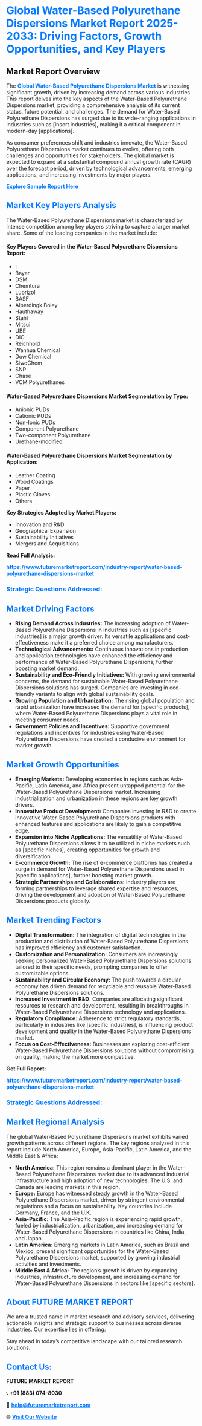 <h1 style="color: #007BFF;">Global Water-Based Polyurethane Dispersions Market Report 2025-2033: Driving Factors, Growth Opportunities, and Key Players</h1>

<section id="overview">
<h2>Market Report Overview</h2>
<p>The <a href="https://www.futuremarketreport.com/industry-report/water-based-polyurethane-dispersions-market" style="color: #007BFF; text-decoration: none;"><strong>Global Water-Based Polyurethane Dispersions Market</strong></a> is witnessing significant growth, driven by increasing demand across various industries. This report delves into the key aspects of the Water-Based Polyurethane Dispersions market, providing a comprehensive analysis of its current status, future potential, and challenges. The demand for Water-Based Polyurethane Dispersions has surged due to its wide-ranging applications in industries such as [insert industries], making it a critical component in modern-day [applications].</p>
<p>As consumer preferences shift and industries innovate, the Water-Based Polyurethane Dispersions market continues to evolve, offering both challenges and opportunities for stakeholders. The global market is expected to expand at a substantial compound annual growth rate (CAGR) over the forecast period, driven by technological advancements, emerging applications, and increasing investments by major players.</p>
</section>

<section id="overview">
<p><a href="https://www.futuremarketreport.com/request-sample/reportId=101694" style="color: #007BFF; text-decoration: none;"><strong>Explore Sample Report Here</strong></a></p>
</section>

<section id="key-players">
<h2 style="color: #007BFF;">Market Key Players Analysis</h2>
<p>The Water-Based Polyurethane Dispersions market is characterized by intense competition among key players striving to capture a larger market share. Some of the leading companies in the market include:</p>
<h4>Key Players Covered in the Water-Based Polyurethane Dispersions Report:</h4>
<ul><li>:</li><li>Bayer</li><li>DSM</li><li>Chemtura</li><li>Lubrizol</li><li>BASF</li><li>Alberdingk Boley</li><li>Hauthaway</li><li>Stahl</li><li>Mitsui</li><li>UBE</li><li>DIC</li><li>Reichhold</li><li>Wanhua Chemical</li><li>Dow Chemical</li><li>SiwoChem</li><li>SNP</li><li>Chase</li><li>VCM Polyurethanes</li></ul>
<h4>Water-Based Polyurethane Dispersions Market Segmentation by Type:</h4>
<ul><li>Anionic PUDs</li><li>Cationic PUDs</li><li>Non-Ionic PUDs</li><li>Component Polyurethane</li><li>Two-component Polyurethane</li><li>Urethane-modified</li></ul>

<h4>Water-Based Polyurethane Dispersions Market Segmentation by Application:</h4>
<ul><li>Leather Coating</li><li>Wood Coatings</li><li>Paper</li><li>Plastic Gloves</li><li>Others</li></ul>
<p><strong>Key Strategies Adopted by Market Players:</strong></p>
<ul>
<li>Innovation and R&D</li>
<li>Geographical Expansion</li>
<li>Sustainability Initiatives</li>
<li>Mergers and Acquisitions</li>
</ul>
</section>

<section>
<p><strong>Read Full Analysis: </strong></p><a href="https://www.futuremarketreport.com/industry-report/water-based-polyurethane-dispersions-market" style="color: #007BFF; text-decoration: none;"><strong>https://www.futuremarketreport.com/industry-report/water-based-polyurethane-dispersions-market</strong></a>
<h3 style="color: #007BFF;">Strategic Questions Addressed:</h3>
</section>

<section id="driving-factors">
<h2 style="color: #007BFF;">Market Driving Factors</h2>
<ul>
<li><strong>Rising Demand Across Industries:</strong> The increasing adoption of Water-Based Polyurethane Dispersions in industries such as [specific industries] is a major growth driver. Its versatile applications and cost-effectiveness make it a preferred choice among manufacturers.</li>
<li><strong>Technological Advancements:</strong> Continuous innovations in production and application technologies have enhanced the efficiency and performance of Water-Based Polyurethane Dispersions, further boosting market demand.</li>
<li><strong>Sustainability and Eco-Friendly Initiatives:</strong> With growing environmental concerns, the demand for sustainable Water-Based Polyurethane Dispersions solutions has surged. Companies are investing in eco-friendly variants to align with global sustainability goals.</li>
<li><strong>Growing Population and Urbanization:</strong> The rising global population and rapid urbanization have increased the demand for [specific products], where Water-Based Polyurethane Dispersions plays a vital role in meeting consumer needs.</li>
<li><strong>Government Policies and Incentives:</strong> Supportive government regulations and incentives for industries using Water-Based Polyurethane Dispersions have created a conducive environment for market growth.</li>
</ul>
</section>

<section id="growth-opportunities">
<h2 style="color: #007BFF;">Market Growth Opportunities</h2>
<ul>
<li><strong>Emerging Markets:</strong> Developing economies in regions such as Asia-Pacific, Latin America, and Africa present untapped potential for the Water-Based Polyurethane Dispersions market. Increasing industrialization and urbanization in these regions are key growth drivers.</li>
<li><strong>Innovative Product Development:</strong> Companies investing in R&D to create innovative Water-Based Polyurethane Dispersions products with enhanced features and applications are likely to gain a competitive edge.</li>
<li><strong>Expansion into Niche Applications:</strong> The versatility of Water-Based Polyurethane Dispersions allows it to be utilized in niche markets such as [specific niches], creating opportunities for growth and diversification.</li>
<li><strong>E-commerce Growth:</strong> The rise of e-commerce platforms has created a surge in demand for Water-Based Polyurethane Dispersions used in [specific applications], further boosting market growth.</li>
<li><strong>Strategic Partnerships and Collaborations:</strong> Industry players are forming partnerships to leverage shared expertise and resources, driving the development and adoption of Water-Based Polyurethane Dispersions products globally.</li>
</ul>
</section>

<section id="trending-factors">
<h2 style="color: #007BFF;">Market Trending Factors</h2>
<ul>
<li><strong>Digital Transformation:</strong> The integration of digital technologies in the production and distribution of Water-Based Polyurethane Dispersions has improved efficiency and customer satisfaction.</li>
<li><strong>Customization and Personalization:</strong> Consumers are increasingly seeking personalized Water-Based Polyurethane Dispersions solutions tailored to their specific needs, prompting companies to offer customizable options.</li>
<li><strong>Sustainability and Circular Economy:</strong> The push towards a circular economy has driven demand for recyclable and reusable Water-Based Polyurethane Dispersions solutions.</li>
<li><strong>Increased Investment in R&D:</strong> Companies are allocating significant resources to research and development, resulting in breakthroughs in Water-Based Polyurethane Dispersions technology and applications.</li>
<li><strong>Regulatory Compliance:</strong> Adherence to strict regulatory standards, particularly in industries like [specific industries], is influencing product development and quality in the Water-Based Polyurethane Dispersions market.</li>
<li><strong>Focus on Cost-Effectiveness:</strong> Businesses are exploring cost-efficient Water-Based Polyurethane Dispersions solutions without compromising on quality, making the market more competitive.</li>
</ul>
</section>

<section>
<p><strong>Get Full Report: </strong></p><a href="https://www.futuremarketreport.com/industry-report/water-based-polyurethane-dispersions-market" style="color: #007BFF; text-decoration: none;"><strong>https://www.futuremarketreport.com/industry-report/water-based-polyurethane-dispersions-market</strong></a>
<h3 style="color: #007BFF;">Strategic Questions Addressed:</h3>
</section>


<section id="regional-analysis">
<h2 style="color: #007BFF;">Market Regional Analysis</h2>
<p>The global Water-Based Polyurethane Dispersions market exhibits varied growth patterns across different regions. The key regions analyzed in this report include North America, Europe, Asia-Pacific, Latin America, and the Middle East & Africa:</p>
<ul>
<li><strong>North America:</strong> This region remains a dominant player in the Water-Based Polyurethane Dispersions market due to its advanced industrial infrastructure and high adoption of new technologies. The U.S. and Canada are leading markets in this region.</li>
<li><strong>Europe:</strong> Europe has witnessed steady growth in the Water-Based Polyurethane Dispersions market, driven by stringent environmental regulations and a focus on sustainability. Key countries include Germany, France, and the U.K.</li>
<li><strong>Asia-Pacific:</strong> The Asia-Pacific region is experiencing rapid growth, fueled by industrialization, urbanization, and increasing demand for Water-Based Polyurethane Dispersions in countries like China, India, and Japan.</li>
<li><strong>Latin America:</strong> Emerging markets in Latin America, such as Brazil and Mexico, present significant opportunities for the Water-Based Polyurethane Dispersions market, supported by growing industrial activities and investments.</li>
<li><strong>Middle East & Africa:</strong> The region’s growth is driven by expanding industries, infrastructure development, and increasing demand for Water-Based Polyurethane Dispersions in sectors like [specific sectors].</li>
</ul>
</section>

<footer>
<h2 style="color: #007BFF;">About FUTURE MARKET REPORT</h2>
<p>We are a trusted name in market research and advisory services, delivering actionable insights and strategic support to businesses across diverse industries. Our expertise lies in offering:</p>

<p>Stay ahead in today’s competitive landscape with our tailored research solutions.</p>

<h2 style="color: #007BFF;">Contact Us:</h2>
<p><strong>FUTURE MARKET REPORT</strong></p>
<p>📞 <strong>+91 (883) 074-8030</strong></p>
<p>📧 <strong><a href="mailto:help@futuremarketreport.com" style="color: #007BFF;">help@futuremarketreport.com</a></strong></p>
<p>🌐 <strong><a href="https://www.futuremarketreport.com/" style="color: #007BFF;">Visit Our Website</a></strong></p>
</footer>